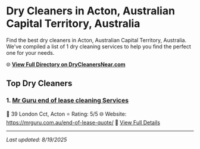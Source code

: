 # Dry Cleaners in Acton, Australian Capital Territory, Australia

Find the best dry cleaners in Acton, Australian Capital Territory, Australia. We've compiled a list of 1 dry cleaning services to help you find the perfect one for your needs.

🌐 **[View Full Directory on DryCleanersNear.com](https://drycleanersnear.com/city/Australia/Australian%20Capital%20Territory/Acton)**

## Top Dry Cleaners

### 1. [Mr Guru end of lease cleaning Services](https://drycleanersnear.com/dryCleaner/68a289b1e025a3a8d28d3cee/mr-guru-end-of-lease-cleaning-services)
📍 39 London Cct, Acton
⭐ Rating: 5/5
🌐 Website: https://mrguru.com.au/end-of-lease-quote/
🔗 [View Full Details](https://drycleanersnear.com/dryCleaner/68a289b1e025a3a8d28d3cee/mr-guru-end-of-lease-cleaning-services)


---

*Last updated: 8/19/2025*

